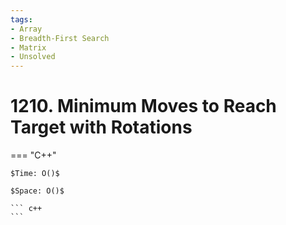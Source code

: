 ```yaml
---
tags:
- Array
- Breadth-First Search
- Matrix
- Unsolved
---
```



# 1210. Minimum Moves to Reach Target with Rotations

=== "C++"

    $Time: O()$

    $Space: O()$

    ``` c++
    ```